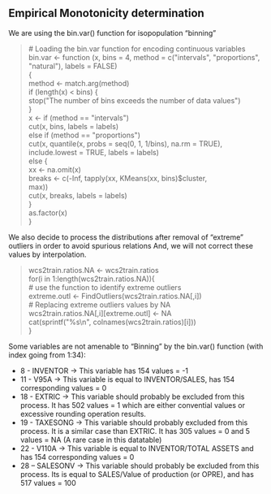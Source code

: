 ## Empirical Monotonicity determination

We are using the bin.var() function for isopopulation “binning”

> \# Loading the bin.var function for encoding continuous variables
> bin.var <- function (x, bins = 4, method = c("intervals", "proportions", <br>
    "natural"), labels = FALSE)  <br>
 {  <br>
    method <- match.arg(method)  <br>
    if (length(x) < bins) {  <br>
        stop("The number of bins exceeds the number of data values")  <br>
    }  <br>
    x <- if (method == "intervals")  <br>
        cut(x, bins, labels = labels)  <br>
    else if (method == "proportions")  <br>
        cut(x, quantile(x, probs = seq(0, 1, 1/bins), na.rm = TRUE),  <br>
            include.lowest = TRUE, labels = labels)  <br>
    else {  <br>
        xx <- na.omit(x)  <br>
        breaks <- c(-Inf, tapply(xx, KMeans(xx, bins)$cluster,  <br>
            max))  <br>
        cut(x, breaks, labels = labels)  <br>
    }  <br>
    as.factor(x)  <br>
}  <br>

We also decide to process the distributions after removal of “extreme” outliers in order to avoid spurious relations
And, we will not correct these values by interpolation.

> wcs2train.ratios.NA <- wcs2train.ratios  <br>
for(i in 1:length(wcs2train.ratios.NA)){  <br>
	\# use the function to identify extreme outliers  <br>
	extreme.outl <- FindOutliers(wcs2train.ratios.NA[,i])  <br>
> \# Replacing extreme outliers values by NA  <br>
	wcs2train.ratios.NA[,i][extreme.outl] <- NA  <br>
	cat(sprintf("%s\n", colnames(wcs2train.ratios)[i]))  <br>
}  <br>

Some variables are not amenable to “Binning” by the bin.var() function (with index going from 1:34):

- 8 - INVENTOR	-> This variable has 154 values = -1
- 11 - V95A	-> This variable is equal to INVENTOR/SALES, has 154 corresponding values = 0	
- 18 - EXTRIC	-> This variable should probably be excluded from this process. It has 502 values = 1 which are either convential values or excessive rounding operation results.
- 19 - TAXESONG	-> This variable should probably excluded from this process. It is a similar case than EXTRIC. It has 305 values = 0 and 5 values = NA (A rare case in this datatable)
- 22 - V110A	-> This variable is equal to INVENTOR/TOTAL ASSETS and  has 154 corresponding values = 0
- 28 – SALESONV	-> This variable should probably be excluded from this process. Its is equal to SALES/Value of production (or OPRE), and has 517 values = 100
